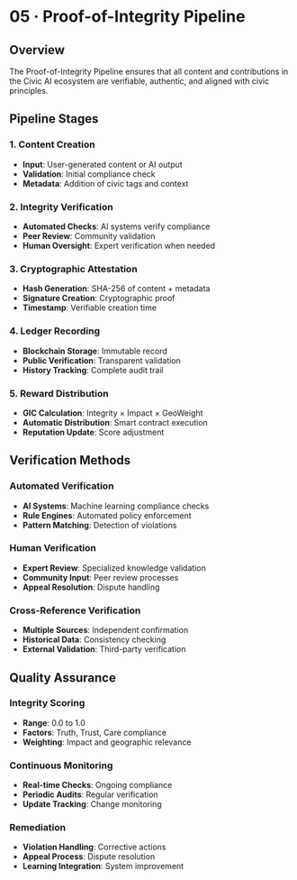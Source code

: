 # 05 · Proof-of-Integrity Pipeline

## Overview

The Proof-of-Integrity Pipeline ensures that all content and contributions in the Civic AI ecosystem are verifiable, authentic, and aligned with civic principles.

## Pipeline Stages

### 1. Content Creation
- **Input**: User-generated content or AI output
- **Validation**: Initial compliance check
- **Metadata**: Addition of civic tags and context

### 2. Integrity Verification
- **Automated Checks**: AI systems verify compliance
- **Peer Review**: Community validation
- **Human Oversight**: Expert verification when needed

### 3. Cryptographic Attestation
- **Hash Generation**: SHA-256 of content + metadata
- **Signature Creation**: Cryptographic proof
- **Timestamp**: Verifiable creation time

### 4. Ledger Recording
- **Blockchain Storage**: Immutable record
- **Public Verification**: Transparent validation
- **History Tracking**: Complete audit trail

### 5. Reward Distribution
- **GIC Calculation**: Integrity × Impact × GeoWeight
- **Automatic Distribution**: Smart contract execution
- **Reputation Update**: Score adjustment

## Verification Methods

### Automated Verification
- **AI Systems**: Machine learning compliance checks
- **Rule Engines**: Automated policy enforcement
- **Pattern Matching**: Detection of violations

### Human Verification
- **Expert Review**: Specialized knowledge validation
- **Community Input**: Peer review processes
- **Appeal Resolution**: Dispute handling

### Cross-Reference Verification
- **Multiple Sources**: Independent confirmation
- **Historical Data**: Consistency checking
- **External Validation**: Third-party verification

## Quality Assurance

### Integrity Scoring
- **Range**: 0.0 to 1.0
- **Factors**: Truth, Trust, Care compliance
- **Weighting**: Impact and geographic relevance

### Continuous Monitoring
- **Real-time Checks**: Ongoing compliance
- **Periodic Audits**: Regular verification
- **Update Tracking**: Change monitoring

### Remediation
- **Violation Handling**: Corrective actions
- **Appeal Process**: Dispute resolution
- **Learning Integration**: System improvement
